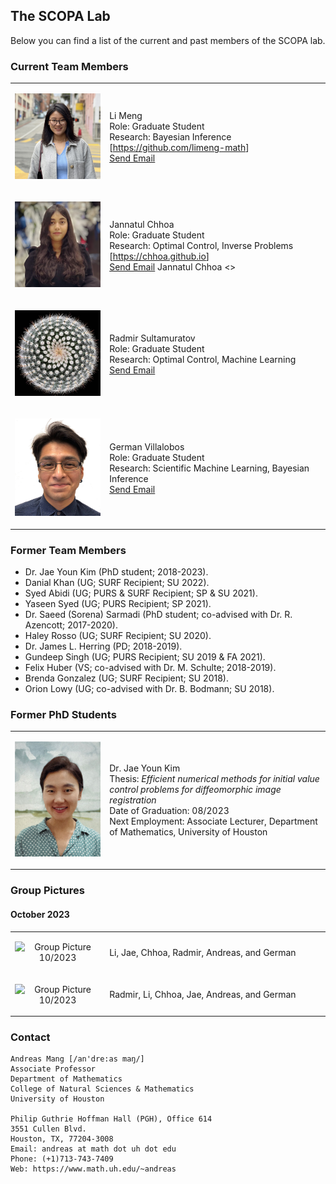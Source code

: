 ## The SCOPA Lab

Below you can find a list of the current and past members of the SCOPA lab.

### Current Team Members

<table border="0" width="100%">
<col style="width:30%">
<col style="width:70%">
<tbody>
<!-- ####################################### -->
<tr>
<td>
<p align="center"><img src="pics/li-meng-2023.jpeg" alt="Li Meng"  width="200"/></p>
</td>
<td>
Li Meng<br>
Role: Graduate Student<br>
Research: Bayesian Inference<br>
[<a href="https://github.com/limeng-math">https://github.com/limeng-math</a>]<br>
<a href ="mailto:lmeng3@cougarnet.uh.edu">Send Email</a>
</td>
</tr>
<!-- ####################################### -->
<tr>
<td>
<p align="center"><img src="pics/jannatul-ferdous-chhoa-2022.png" alt="Jannatul Chhoa"  width="200"/></p>
</td>
<td>
Jannatul Chhoa<br>
Role: Graduate Student<br>
Research: Optimal Control, Inverse Problems<br>
[<a href="https://chhoa.github.io">https://chhoa.github.io</a>]<br>
<a href ="mailto:jchhoa@cougarnet.uh.edu">Send Email</a>
Jannatul Chhoa <>
</td>
</tr>
<!-- ####################################### -->
<tr>
<td>
<p align="center"><img src="pics/scopa-plant.jpeg" alt="Radmir Sultamuratov"  width="200"/></p>
</td>
<td>
Radmir Sultamuratov<br>
Role: Graduate Student<br>
Research: Optimal Control, Machine Learning<br>
<!--
[<a href="https://github.com/limeng-math">https://github.com/limeng-math</a>]
 -->
<a href ="mailto:rsultamu@cougarnet.uh.edu">Send Email</a>
</td>
</tr>
<!-- ####################################### -->
<tr>
<td>
<p align="center"><img src="pics/german-villalobos-2019.jpeg" alt="German Villalobos"  width="200"/></p>
</td>
<td>
German Villalobos<br>
Role: Graduate Student<br>
Research: Scientific Machine Learning, Bayesian Inference<br>
<a href ="mailto:gvillal2@central.uh.edu">Send Email</a>
<!--
[<a href="https://github.com/limeng-math">https://github.com/limeng-math</a>]
 -->
</td>
</tr>
</tbody>
</table>


### Former Team Members
* Dr. Jae Youn Kim (PhD student; 2018-2023).
* Danial Khan (UG; SURF Recipient; SU 2022).
* Syed Abidi (UG; PURS & SURF Recipient; SP & SU 2021).
* Yaseen Syed (UG; PURS Recipient; SP 2021).
* Dr. Saeed (Sorena) Sarmadi (PhD student; co-advised with Dr. R. Azencott; 2017-2020).
* Haley Rosso (UG; SURF Recipient; SU 2020).
* Dr. James L. Herring (PD; 2018-2019).
* Gundeep Singh (UG; PURS Recipient; SU 2019 & FA 2021).
* Felix Huber (VS; co-advised with Dr. M. Schulte; 2018-2019).
* Brenda Gonzalez (UG; SURF Recipient; SU 2018).
* Orion Lowy (UG; co-advised with Dr. B. Bodmann; SU 2018).


### Former PhD Students
<table border="0" width="100%">
<col style="width:30%">
<col style="width:70%">
<tbody>
<!-- ####################################### -->
<tr>
<td>
<p align="center"><img src="pics/jaeyoun-kim-2022.jpeg" alt="Jae Youn Kim"  width="200"/></p>
</td>
<td>
Dr. Jae Youn Kim<br>
Thesis: <i>Efficient numerical methods for initial value control problems for diffeomorphic image registration</i><br>
Date of Graduation: 08/2023<br>
Next Employment: Associate Lecturer, Department of Mathematics, University of Houston
</td>
</tr>
</tbody>
</table>


### Group Pictures
#### October 2023 


<table border="0" width="100%">
<col style="width:30%">
<col style="width:70%">
<tbody>
<!-- ####################################### -->
<tr>
<td>
<p align="center"><img src="pics/group-102323-01.png" alt="Group Picture 10/2023" width="200"/></p>
</td>
<td>
<p align="left">Li, Jae, Chhoa, Radmir, Andreas, and German</p>
</td>
</tr>
<!-- ####################################### -->
<tr>
<td>
<p align="center"><img src="pics//group-102323-02.png" alt="Group Picture 10/2023" width="200"/></p>
</td>
<td>
<p align="left">Radmir, Li, Chhoa, Jae, Andreas, and German</p>
</td>
</tr>
</tbody>
</table>


### Contact
```
Andreas Mang [/an'dre:as maŋ/]
Associate Professor
Department of Mathematics
College of Natural Sciences & Mathematics
University of Houston

Philip Guthrie Hoffman Hall (PGH), Office 614
3551 Cullen Blvd.
Houston, TX, 77204-3008
Email: andreas at math dot uh dot edu
Phone: (+1)713-743-7409
Web: https://www.math.uh.edu/~andreas
```

